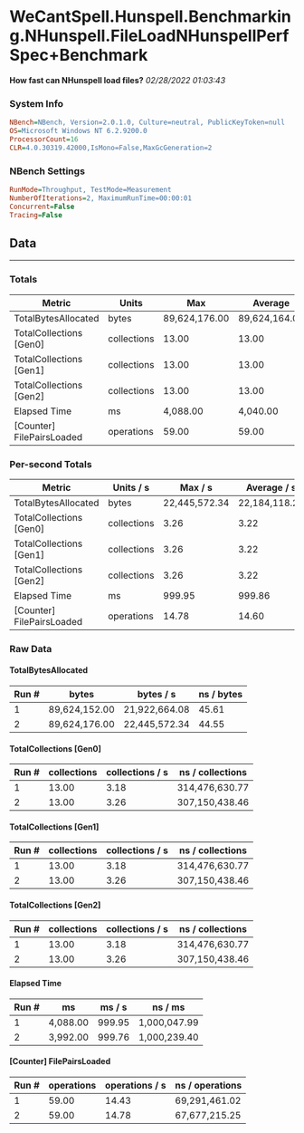 ﻿# WeCantSpell.Hunspell.Benchmarking.NHunspell.FileLoadNHunspellPerfSpec+Benchmark
__How fast can NHunspell load files?__
_02/28/2022 01:03:43_
### System Info
```ini
NBench=NBench, Version=2.0.1.0, Culture=neutral, PublicKeyToken=null
OS=Microsoft Windows NT 6.2.9200.0
ProcessorCount=16
CLR=4.0.30319.42000,IsMono=False,MaxGcGeneration=2
```

### NBench Settings
```ini
RunMode=Throughput, TestMode=Measurement
NumberOfIterations=2, MaximumRunTime=00:00:01
Concurrent=False
Tracing=False
```

## Data
-------------------

### Totals
|          Metric |           Units |             Max |         Average |             Min |          StdDev |
|---------------- |---------------- |---------------- |---------------- |---------------- |---------------- |
|TotalBytesAllocated |           bytes |   89,624,176.00 |   89,624,164.00 |   89,624,152.00 |           16.97 |
|TotalCollections [Gen0] |     collections |           13.00 |           13.00 |           13.00 |            0.00 |
|TotalCollections [Gen1] |     collections |           13.00 |           13.00 |           13.00 |            0.00 |
|TotalCollections [Gen2] |     collections |           13.00 |           13.00 |           13.00 |            0.00 |
|    Elapsed Time |              ms |        4,088.00 |        4,040.00 |        3,992.00 |           67.88 |
|[Counter] FilePairsLoaded |      operations |           59.00 |           59.00 |           59.00 |            0.00 |

### Per-second Totals
|          Metric |       Units / s |         Max / s |     Average / s |         Min / s |      StdDev / s |
|---------------- |---------------- |---------------- |---------------- |---------------- |---------------- |
|TotalBytesAllocated |           bytes |   22,445,572.34 |   22,184,118.21 |   21,922,664.08 |      369,751.97 |
|TotalCollections [Gen0] |     collections |            3.26 |            3.22 |            3.18 |            0.05 |
|TotalCollections [Gen1] |     collections |            3.26 |            3.22 |            3.18 |            0.05 |
|TotalCollections [Gen2] |     collections |            3.26 |            3.22 |            3.18 |            0.05 |
|    Elapsed Time |              ms |          999.95 |          999.86 |          999.76 |            0.14 |
|[Counter] FilePairsLoaded |      operations |           14.78 |           14.60 |           14.43 |            0.24 |

### Raw Data
#### TotalBytesAllocated
|           Run # |           bytes |       bytes / s |      ns / bytes |
|---------------- |---------------- |---------------- |---------------- |
|               1 |   89,624,152.00 |   21,922,664.08 |           45.61 |
|               2 |   89,624,176.00 |   22,445,572.34 |           44.55 |

#### TotalCollections [Gen0]
|           Run # |     collections | collections / s |ns / collections |
|---------------- |---------------- |---------------- |---------------- |
|               1 |           13.00 |            3.18 |  314,476,630.77 |
|               2 |           13.00 |            3.26 |  307,150,438.46 |

#### TotalCollections [Gen1]
|           Run # |     collections | collections / s |ns / collections |
|---------------- |---------------- |---------------- |---------------- |
|               1 |           13.00 |            3.18 |  314,476,630.77 |
|               2 |           13.00 |            3.26 |  307,150,438.46 |

#### TotalCollections [Gen2]
|           Run # |     collections | collections / s |ns / collections |
|---------------- |---------------- |---------------- |---------------- |
|               1 |           13.00 |            3.18 |  314,476,630.77 |
|               2 |           13.00 |            3.26 |  307,150,438.46 |

#### Elapsed Time
|           Run # |              ms |          ms / s |         ns / ms |
|---------------- |---------------- |---------------- |---------------- |
|               1 |        4,088.00 |          999.95 |    1,000,047.99 |
|               2 |        3,992.00 |          999.76 |    1,000,239.40 |

#### [Counter] FilePairsLoaded
|           Run # |      operations |  operations / s | ns / operations |
|---------------- |---------------- |---------------- |---------------- |
|               1 |           59.00 |           14.43 |   69,291,461.02 |
|               2 |           59.00 |           14.78 |   67,677,215.25 |


